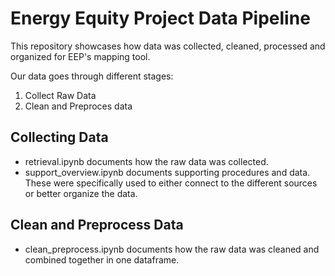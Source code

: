 # Energy Equity Project Data Pipeline

This repository showcases how data was collected, cleaned, processed and organized for EEP's mapping tool.

Our data goes through different stages:
1. Collect Raw Data
2. Clean and Preproces data

## Collecting Data

- retrieval.ipynb documents how the raw data was collected.
- support_overview.ipynb documents supporting procedures and data. These were specifically used to either connect to the different sources or better organize the data.

## Clean and Preprocess Data

- clean_preprocess.ipynb documents how the raw data was cleaned and combined together in one dataframe.
